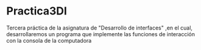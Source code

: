 # Practica3DI
 Tercera práctica de la asignatura de "Desarrollo de interfaces" ,en el cual,  desarrollaremos un programa que implemente las funciones de interacción con la consola de la computadora

